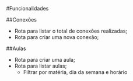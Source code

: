 #Funcionalidades


##Conexões

- Rota para listar o total de conexões realizadas;
- Rota para criar uma nova conexão;

##Aulas

- Rota para criar uma aula;
- Rota para listar aulas;
    - Filtrar por matéria, dia da semana e horário